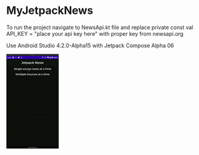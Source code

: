 # MyJetpackNews

To run the project navigate to NewsApi.kt file and replace 
private const val API_KEY = "place your api key here" with proper key from newsapi.org

Use Android Studio 4.2.0-Alpha15 with Jetpack Compose Alpha 06

![Demo](demo.gif)
